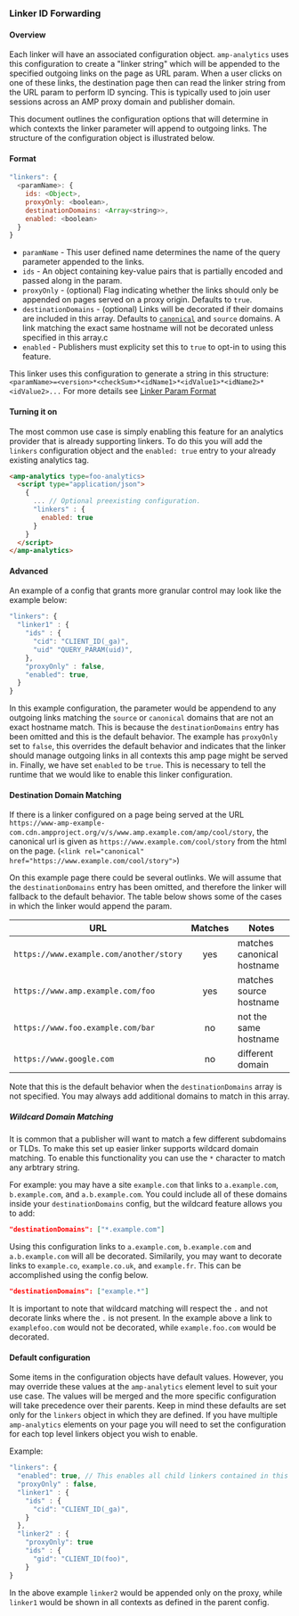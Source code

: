 ### Linker ID Forwarding
#### Overview

Each linker will have an associated configuration object. `amp-analytics` uses this configuration to create a "linker string" which will be appended to the specified outgoing links on the page as URL param. When a user clicks on one of these links, the destination page then can read the linker string from the URL param to perform ID syncing. This is typically used to join user sessions across an AMP proxy domain and publisher domain.

This document outlines the configuration options that will determine in which contexts the linker parameter will append to outgoing links. The structure of the configuration object is illustrated below.


#### Format
```javascript
"linkers": {
  <paramName>: {
    ids: <Object>,
    proxyOnly: <boolean>,
    destinationDomains: <Array<string>>,
    enabled: <boolean>
  }
}
```

- `paramName` - This user defined name determines the name of the query parameter appended to the links.
- `ids` - An object containing key-value pairs that is partially encoded and passed along in the param.
- `proxyOnly` - (optional) Flag indicating whether the links should only be appended on pages served on a proxy origin. Defaults to `true`.
- `destinationDomains` - (optional) Links will be decorated if their domains are included in this array. Defaults to [`canonical`](https://github.com/ampproject/amphtml/blob/3b0feadab3b9b12ddb80edc9a30f959087134905/spec/amp-html-format.md#canon) and `source` domains. A link matching the exact same hostname will not be decorated unless specified in this array.c
- `enabled` - Publishers must explicity set this to `true` to opt-in to using this feature.

This linker uses this configuration to generate a string in this structure: `<paramName>=<version>*<checkSum>*<idName1>*<idValue1>*<idName2>*<idValue2>...` For more details see [Linker Param Format](./linker-id-receiving.md#Format)

#### Turning it on
The most common use case is simply enabling this feature for an analytics provider that is already supporting linkers. To do this you will add the `linkers` configuration object and the `enabled: true` entry to your already existing analytics tag.

```html
<amp-analytics type=foo-analytics>
  <script type="application/json">
    {
      ... // Optional preexisting configuration.
      "linkers" : {
        enabled: true
      }
    }
  </script>
</amp-analytics>
```

#### Advanced
An example of a config that grants more granular control may look like the example below:

```javascript
"linkers": {
  "linker1" : {
    "ids" : {
      "cid": "CLIENT_ID(_ga)",
      "uid" "QUERY_PARAM(uid)",
    },
    "proxyOnly" : false,
    "enabled": true,
  }
}
```
In this example configuration, the parameter would be appendend to any outgoing links matching the `source` or `canonical` domains that are not an exact hostname match. This is because the `destinationDomains` entry has been omitted and this is the default behavior. The example has `proxyOnly` set to `false`, this overrides the default behavior and indicates that the linker should manage outgoing links in all contexts this amp page might be served in. Finally, we have set `enabled` to be `true`. This is necessary to tell the runtime that we would like to enable this linker configuration.

#### Destination Domain Matching

If there is a linker configured on a page being served at the URL  `https://www-amp-example-com.cdn.ampproject.org/v/s/www.amp.example.com/amp/cool/story`, the canonical url is given as `https://www.example.com/cool/story` from the html on the page. (`<link rel="canonical" href="https://www.example.com/cool/story">`)

On this example page there could be several outlinks. We will assume that the `destinationDomains` entry has been omitted, and therefore the linker will fallback to the default behavior. The table below shows some of the cases in which the linker would append the param.

URL | Matches | Notes
--- | :---: | ---
`https://www.example.com/another/story` | yes | matches canonical hostname
`https://www.amp.example.com/foo` | yes | matches source hostname
`https://www.foo.example.com/bar` | no | not the same hostname
`https://www.google.com` | no | different domain

Note that this is the default behavior when the `destinationDomains` array is not specified. You may always add additional domains to match in this array.

##### Wildcard Domain Matching

It is common that a publisher will want to match a few different subdomains or TLDs. To make this set up easier linker supports wildcard domain matching. To enable this functionality you can use the `*` character to match any arbtrary string.

For example: you may have a site `example.com` that links to `a.example.com`, `b.example.com`, and `a.b.example.com`. You could include all of these domains inside your `destinationDomains` config, but the wildcard feature allows you to add:
```json
"destinationDomains": ["*.example.com"]
```
Using this configuration links to `a.example.com`, `b.example.com` and `a.b.example.com` will all be decorated. Similarily, you may want to decorate links to `example.co`, `example.co.uk`, and `example.fr`. This can be accomplished using the config below.
```json
"destinationDomains": ["example.*"]
```
It is important to note that wildcard matching will respect the `.` and not decorate links where the `.` is not present. In the example above a link to `examplefoo.com` would not be decorated, while `example.foo.com` would be decorated.

#### Default configuration
Some items in the configuration objects have default values. However, you may override these values at the `amp-analytics` element level to suit your use case. The values will be merged and the more specific configuration will take precedence over their parents. Keep in mind these defaults are set only for the `linkers` object in which they are defined. If you have multiple `amp-analytics` elements on your page you will need to set the configuration for each top level linkers object you wish to enable.

Example:
```javascript
"linkers": {
  "enabled": true, // This enables all child linkers contained in this object.
  "proxyOnly" : false,
  "linker1" : {
    "ids" : {
      "cid": "CLIENT_ID(_ga)",
    }
  },
  "linker2" : {
    "proxyOnly": true
    "ids" : {
      "gid": "CLIENT_ID(foo)",
    }
}
```

In the above example `linker2` would be appended only on the proxy, while `linker1` would be shown in all contexts as defined in the parent config.
